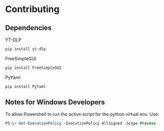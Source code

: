 # Contributing

## Dependencies
YT-DLP
```bash
pip install yt-dlp
```

FreeSimpleGUI
```bash
pip install FreeSimpleGUI
```

PyYaml
```bash
pip install PyYaml
```


## Notes for Windows Developers
To allow Powershell to run the active script for the python virtual env. Use:
```powershell
PS:\> Set-ExecutionPolicy -ExecutionPolicy AllSigned -Scope Process
```